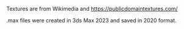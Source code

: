Textures are from Wikimedia and https://publicdomaintextures.com/

.max files were created in 3ds Max 2023 and saved in 2020 format.
